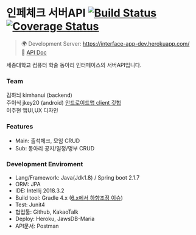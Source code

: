 # 인페체크 서버API  [![Build Status](https://travis-ci.com/kimhanui/2020-InterfaceApp-api.svg?branch=dev)](https://travis-ci.com/kimhanui/2020-InterfaceApp-api) [![Coverage Status](https://coveralls.io/repos/github/kimhanui/2020-InterfaceApp-api/badge.svg?branch=dev)](https://coveralls.io/github/kimhanui/2020-InterfaceApp-api?branch=dev)
> 🌍 Development Server: https://interface-app-dev.herokuapp.com/  
> 📜 [API Doc](https://documenter.getpostman.com/view/6436497/TVCfV8CU)

세종대학교 컴퓨터 학술 동아리 인터페이스의 서버API입니다.

### Team
김하늬 kimhanui (backend)  
주이식 jkey20 (android) [안드로이드앱 client 깃헙](https://github.com/jkey20/Interface_Android)  
이주현 앱UI,UX 디자인

### Features
- Main: 출석체크, 모임 CRUD
- Sub: 동아리 공지/일정/명부 CRUD

### Development Enviroment
- Lang/Framework: Java(Jdk1.8) / Spring boot 2.1.7
- ORM: JPA
- IDE: Intellij 2018.3.2
- Build tool: Gradle 4.x ([6.x에서 하향조정 이슈](https://github.com/kimhanui/2020-InterfaceApp-api/issues/1#issue-672857407))
- Test: Junit4
- 협업툴: Github, KakaoTalk
- Deploy: Heroku, JawsDB-Maria
- API문서: Postman
